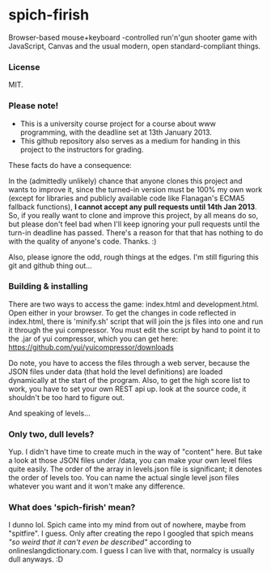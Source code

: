 # spich-firish

Browser-based mouse+keyboard -controlled run'n'gun shooter game with 
JavaScript, Canvas and the usual modern, open standard-compliant things.

### License

MIT.

### Please note!

* This is a university course project for a course about www 
programming, with the deadline set at 13th January 2013.
* This github repository also serves as a medium for handing in 
this project to the instructors for grading.

These facts do have a consequence: 

In the (admittedly unlikely) chance that anyone clones this project and 
wants to improve it, since the turned-in 
version must be 100% my own work (except for libraries and publicly 
available code like Flanagan's ECMA5 fallback functions), 
__I cannot accept any pull requests until 14th Jan 2013__.  
So, if you really want to clone and improve this project, by all means 
do so, but please don't feel bad when I'll keep ignoring your pull 
requests until the turn-in deadline has passed. There's a 
reason for that that has nothing to do with the quality 
of anyone's code. Thanks. :)

Also, please ignore the odd, rough things at the edges. I'm still 
figuring this git and github thing out...

### Building & installing

There are two ways to access the game: index.html and development.html. 
Open either in your browser. To get the changes in code reflected in index.html, 
there is 'minify.sh' script that will join the js files into one 
and run it through the yui compressor. You must edit the script 
by hand to point it to the .jar of yui compressor, which you can get 
here: https://github.com/yui/yuicompressor/downloads

Do note, you have to access the files through a web server, because 
the JSON files under data (that hold the level definitions) are loaded 
dynamically at the start of the program. Also, to get the high score list 
to work, you have to set your own REST api up. look at the source code, it 
shouldn't be too hard to figure out.

And speaking of levels...

### Only two, dull levels? 

Yup. I didn't have time to create much in the way of "content" here. 
But take a look at those JSON files under /data, you can make your own 
level files quite easily. The order of the array in levels.json file 
is significant; it denotes the order of levels too. You can name the 
actual single level json files whatever you want and it won't make 
any difference.

### What does 'spich-firish' mean?

I dunno lol. Spich came into my mind from out of nowhere, maybe from 
"spitfire". I guess. Only after creating 
the repo I googled that spich means _"so weird that it can't even be described"_ 
according to onlineslangdictionary.com. I guess I can live with that, normalcy is 
usually dull anyways. :D
